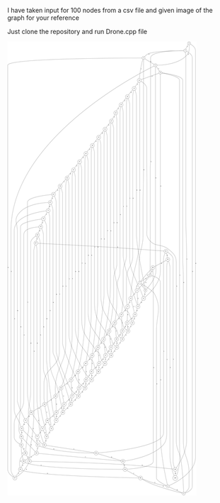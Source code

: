 <!DOCTYPE html>
<html lang="en">
<head>
    <meta charset="UTF-8">
    <meta name="viewport" content="width=device-width, initial-scale=1.0">
</head>
<body>
<p>I have taken input for 100 nodes from a csv file and given image of the  graph for your reference</p>

<p>Just clone the repository and run Drone.cpp file</p>
<img src="graph.png" alt="">
</body>
</html>
